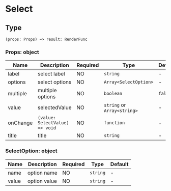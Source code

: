 
# Select

## Type[​](/docs/1.0/reference/app-settings-api/ui/select/#type "Direct link to Type")

```
(props: Props) => result: RenderFunc  

```
### Props: object[​](/docs/1.0/reference/app-settings-api/ui/select/#props-object "Direct link to Props: object")

| Name | Description | Required | Type | Default |
| --- | --- | --- | --- | --- |
| label | select label | NO | `string` | - |
| options | select options | NO | `Array<SelectOption>` | - |
| multiple | multiple options | NO | `boolean` | `false` |
| value | selectedValue | NO | `string` or `Array<string>` | - |
| onChange | `(value: SelectValue) => void` | NO | `function` | - |
| title | title | NO | `string` | - |

### SelectOption: object[​](/docs/1.0/reference/app-settings-api/ui/select/#selectoption-object "Direct link to SelectOption: object")

| Name | Description | Required | Type | Default |
| --- | --- | --- | --- | --- |
| name | option name | NO | `string` | - |
| value | option value | NO | `string` | - |

